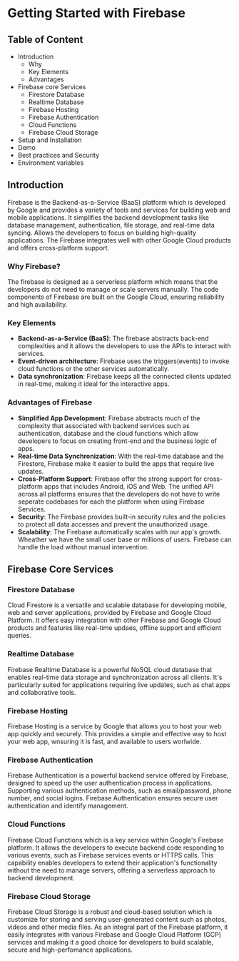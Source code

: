 # Getting Started with Firebase

## Table of Content
- Introduction
  - Why
  - Key Elements
  - Advantages
- Firebase core Services
  - Firestore Database
  - Realtime Database
  - Firebase Hosting
  - Firebase Authentication
  - Cloud Functions
  - Firebase Cloud Storage
- Setup and Installation
- Demo
- Best practices and Security
- Environment variables

## Introduction
Firebase is the Backend-as-a-Service (BaaS) platform which is developed by Google and provides a variety of tools and services for building web and mobile applications. It simplifies the backend development tasks like database management, authentication, file storage, and real-time data syncing. Allows the developers to focus on building high-quality applications. The Firebase integrates well with other Google Cloud products and offers cross-platform support.

### Why Firebase?
The firebase is designed as a serverless platform which means that the developers do not need to manage or scale servers manually. The code components of Firebase are built on the Google Cloud, ensuring reliability and high availability.

### Key Elements
- **Backend-as-a-Service (BaaS)**: The firebase abstracts back-end complexities and it allows the developers to use the APIs to interact with services.
- **Event-driven architecture**: Firebase uses the triggers(events) to invoke cloud functions or the other services automatically.
- **Data synchronization**: Firebase keeps all the connected clients updated in real-time, making it ideal for the interactive apps.

### Advantages of Firebase
- **Simplified App Development**: Firebase abstracts much of the complexity that associated with backend services such as authentication, database and the cloud functions which allow developers to focus on creating front-end and the business logic of apps.
- **Real-time Data Synchronization**: With the real-time database and the Firestore, Firebase make it easier to build the apps that require live updates.
- **Cross-Platform Support**: Firebase offer the strong support for cross-platform apps that includes Android, iOS and Web. The unified API across all platforms ensures that the developers do not have to write seperate codebases for each the platform when using Firebase Services.
- **Security**: The Firebase provides built-in security rules and the policies to protect all data accesses and prevent the unauthorized usage.
- **Scalability**: The Firebase automatically scales with our app's growth. Wheather we have the small user base or millions of users. Firebase can handle the load without manual intervention. 

## Firebase Core Services
### Firestore Database
Cloud Firestore is a versatile and scalable database for developing mobile, web and server applications, provided by Firebase and Google Cloud Platform.
It offers easy integration with other Firebase and Google Cloud products and features like real-time updaes, offline support and efficient queries.

### Realtime Database
Firebase Realtime Database is a powerful NoSQL cloud database that enables real-time data storage and synchronization across all clients. It's particularly suited for applications requiring live updates, such as chat apps and collaborative tools.

### Firebase Hosting
Firebase Hosting is a service by Google that allows you to host your web app quickly and securely. This provides a simple and effective way to host your web app, wnsuring it is fast, and available to users worlwide.

### Firebase Authentication
Firebase Authentication is a powerful backend service offered by Firebase, designed to speed up the user authentication process in applications. Supporting various authentication methods, such as email/password, phone number, and social logins. Firebase Authentication ensures secure user authentication and identify management.

### Cloud Functions
Firebase Cloud Functions which is a key service within Google's Firebase platform. It allows the developers to execute backend code responding to various events, such as Firebase services events or HTTPS calls. This capability enables developers to extend their application's functionality without the need to manage servers, offering a serverless approach to backend development.

### Firebase Cloud Storage
Firebase Cloud Storage is a robust and cloud-based solution which is customize for storing and serving user-generated content such as photos, videos and other media files. As an integral part of the Firebase platform, it easily integrates with various Firebase and Google Cloud Platform (GCP) services and making it a good choice for developers to build scalable, secure and high-perfomance applications.
